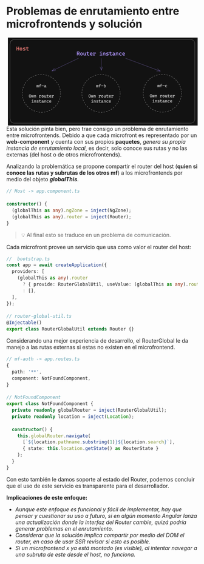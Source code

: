 # Problemas de enrutamiento entre microfrontends y solución

<img
    src="host/src/assets/router-instance-example.png"
    alt="mf instance example"
    style="width: 500px"
    align="right"
  />
Esta solución pinta bien, pero trae consigo un problema de enrutamiento entre microfrontends. Debido a que cada microfront es representado
por un **web-component** y cuenta con sus propios **paquetes**, _genera su propia instancia de enrutamiento local_, es decir, solo conoce sus rutas y no
las externas (del host o de otros microfrontends).

Analizando la problemática se propone compartir el router del host (**quien si conoce las rutas y subrutas de los otros mf**) a los microfrontends por medio del objeto _**globalThis**_.

```typescript
// Host -> app.component.ts

constructor() {
  (globalThis as any).ngZone = inject(NgZone);
  (globalThis as any).router = inject(Router);
}
```

> 💡 Al final esto se traduce en un problema de comunicación.

Cada microfront provee un servicio que usa como valor el router del host:

```typescript
//  bootstrap.ts
const app = await createApplication({
  providers: [
    (globalThis as any).router
      ? { provide: RouterGlobalUtil, useValue: (globalThis as any).router }
      : [],
  ],
});

// router-global-util.ts
@Injectable()
export class RouterGlobalUtil extends Router {}
```

Considerando una mejor experiencia de desarrollo, el RouterGlobal le da manejo a las rutas externas si estas no existen en el microfrontend.

```typescript
// mf-auth -> app.routes.ts
{
  path: '**',
  component: NotFoundComponent,
}

// NotFoundComponent
export class NotFoundComponent {
  private readonly globalRouter = inject(RouterGlobalUtil);
  private readonly location = inject(Location);

  constructor() {
    this.globalRouter.navigate(
      [`${location.pathname.substring(1)}${location.search}`],
      { state: this.location.getState() as RouterState }
    );
  }
}
```

Con esto también le damos soporte al estado del Router, podemos concluir que el uso de este servicio es transparente para el desarrollador.

**Implicaciones de este enfoque:**

- _Aunque este enfoque es funcional y fácil de implementar, hay que pensar y cuestionar su uso a futuro, si en algún momento Angular
  lanza una actualización donde la interfaz del Router cambie, quizá podría generar problemas en el enrutamiento_.
- _Considerar que la solución implica compartir por medio del DOM el router, en caso de usar SSR revisar si esto es posible._
- _Si un microfrontend x ya está montado (es visible), al intentar navegar a una subruta de este desde el host, no funciona._

